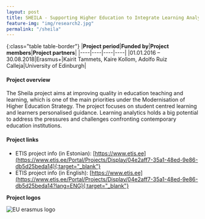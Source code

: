 ```yaml
---
layout: post
title: SHEILA - Supporting Higher Education to Integrate Learning Analytics 
feature-img: "img/research2.jpg"
permalink: "/sheila"
---
```


{:class="table table-border"}
|**Project period**|**Funded by**|**Project members**|**Project partners**|
|----|----|----|----|
|01.01.2016 – 30.08.2018|Erasmus+|Kairit Tammets, Kaire Kollom, Adolfo Ruiz Calleja|University of Edinburgh|

#### Project overview
The Sheila project aims at improving quality in education teaching and learning, which is one of the main priorities under the Modernisation of Higher Education Strategy. The project focuses on student centred learning and learners personalised guidance. Learning analytics holds a big potential to address the pressures and challenges confronting contemporary education institutions.

#### Project links
- ETIS project info (in Estonian): [https://www.etis.ee](https://www.etis.ee/Portal/Projects/Display/04e2aff7-35a1-48ed-9e86-db5d25beda14){:target="_blank"} 
- ETIS project info (in English): [https://www.etis.ee](https://www.etis.ee/Portal/Projects/Display/04e2aff7-35a1-48ed-9e86-db5d25beda14?lang=ENG){:target="_blank"} 

**Project logos**
<div> 
    <img class="img-fluid-innews" src="{{ '/img/financier_logos/erasmus-plus.png' | prepend: site.baseurl }}" alt="EU erasmus logo">
</div>